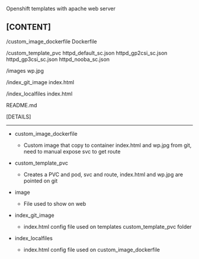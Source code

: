 Openshift templates with apache web server

[CONTENT]
------------------------------

/custom_image_dockerfile
   Dockerfile

/custom_template_pvc
  httpd_default_sc.json
  httpd_gp2csi_sc.json
  httpd_gp3csi_sc.json
  httpd_nooba_sc.json

/images
  wp.jpg

/index_git_image
  index.html

/index_localfiles
  index.html

README.md


[DETAILS]

------------------------------
* custom_image_dockerfile
  - Custom image that copy to container index.html and wp.jpg from git, need to manual expose svc to get route

* custom_template_pvc
  - Creates a PVC and pod, svc and route, index.html and wp.jpg are pointed on git

* image
  - File used to show on web

* index_git_image
  - index.html config file used on templates custom_template_pvc folder

* index_localfiles
  - index.html config file used on custom_image_dockerfile
